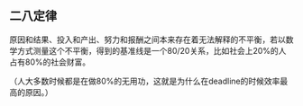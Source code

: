 ## 二八定律
原因和结果、投入和产出、努力和报酬之间本来存在着无法解释的不平衡，若以数学方式测量这个不平衡，得到的基准线是一个80/20关系，比如社会上20%的人占有80%的社会财富。

（人大多数时候都是在做80%的无用功，这就是为什么在deadline的时候效率最高的原因。）
